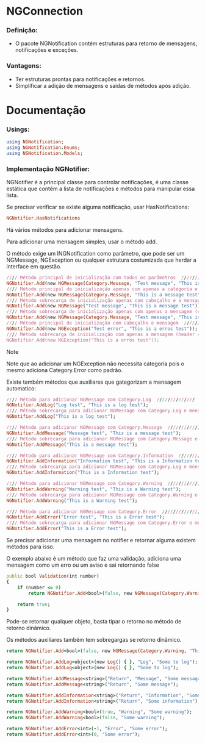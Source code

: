 # NGConnection

### Definição: 
- O pacote NGNotification contém estruturas para retorno de mensagens, notificações e exceções.

### Vantagens: 
- Ter estruturas prontas para notificações e retornos.
- Simplificar a adição de mensagens e saidas de métodos após adição.

# Documentação

### Usings:

```ruby
using NGNotification;
using NGNotification.Enums;
using NGNotification.Models;
```

### Implementação NGNotifier:

NGNotifier é a principal classe para controlar notificações, é uma classe estática que contém a lista de notificações e métodos para manipular essa lista.

Se precisar verificar se existe alguma notificação, usar HasNotifications:
```ruby
NGNotifier.HasNotifications
```

Há vários métodos para adicionar mensagens.

Para adicionar uma mensagem simples, usar o método add.

O método exige um INGNotification como parâmetro, que pode ser um NGMessage, NGException ou qualquer estrutura costumizada que herdar a interface em questão.
```ruby
//// Método principal de inicialização com todos os parâmetros  //////////////
NGNotifier.Add(new NGMessage(Category.Message, "Test message", "This is a message test"));
//// Método principal de inicialização apenas com apenas a categoria e mensagem (envia header = "") //////////////
NGNotifier.Add(new NGMessage(Category.Message, "This is a message test"));
//// Método sobrecarga de inicialização apenas com cabeçalho e a mensagem (envia category = Category.None) //////////////
NGNotifier.Add(new NGMessage("Test message", "This is a message test"));
//// Método sobrecarga de inicialização apenas com apenas a mensagem (envia category = Category.None e header = "") //////////////
NGNotifier.Add(new NGMessage(Category.Message, "Test message", "This is a message test"));
//// Método principal de inicialização com cabeçalho e mensagem  //////////////
NGNotifier.Add(new NGException("Test error", "This is a erros test"));
//// Método sobrecarga de inicialização com apenas a mensagem (header = "")
NGNotifier.Add(new NGException("This is a erros test"));
```
> [!NOTE]
> Note que ao adicionar um NGException não necessita categoria pois o mesmo adiciona Category.Error como padrão.

Existe também métodos que auxiliares que gategorizam a mensagem automatico:
```ruby
//// Método para adicionar NGMessage com Category.Log  //////////////
NGNotifier.AddLog("Log test", "This is a log test");
//// Método sobrecarga para adicionar NGMessage com Category.Log e mensagem//////////////
NGNotifier.AddLog("This is a log test");

//// Método para adicionar NGMessage com Category.Message  //////////////
NGNotifier.AddMessage("Message test", "This is a message test");
//// Método sobrecarga para adicionar NGMessage com Category.Message e mensagem//////////////
NGNotifier.AddMessage("This is a message test");

//// Método para adicionar NGMessage com Category.Information  //////////////
NGNotifier.AddInformation("Information test", "This is a Information test");
//// Método sobrecarga para adicionar NGMessage com Category.Log e mensagem//////////////
NGNotifier.AddInformation("This is a Information test");

//// Método para adicionar NGMessage com Category.Warning  //////////////
NGNotifier.AddWarning("Warning test", "This is a Warning test");
//// Método sobrecarga para adicionar NGMessage com Category.Warning e mensagem//////////////
NGNotifier.AddWarning("This is a Warning test");

//// Método para adicionar NGMessage com Category.Error  //////////////
NGNotifier.AddError("Error test", "This is a Error test");
//// Método sobrecarga para adicionar NGMessage com Category.Error e mensagem//////////////
NGNotifier.AddError("This is a Error test");
```

Se precisar adicionar uma mensagem no notifier e retornar alguma existem métodos para isso.

O exemplo abaixo é um método que faz uma validação, adiciona uma mensagem como um erro ou um aviso e sai retornando false
```ruby
public bool Validation(int number)
{
    if (number <= 0)
        return NGNotifier.Add<bool>(false, new NGMessage(Category.Warning, "The nunber is invalid"));

    return true;
}
```
Pode-se retornar qualquer objeto, basta tipar o retorno no método de retorno dinâmico.

Os métodos auxiliares também tem sobregargas se retorno dinâmico.
```ruby
return NGNotifier.Add<bool>(false, new NGMessage(Category.Warning, "This is invalid"));

return NGNotifier.AddLog<object>(new Log() { }, "Log", "Some to log");
return NGNotifier.AddLog<object>(new Log() { }, "Some to log");

return NGNotifier.AddMessage<string>("Return", "Message", "Some message");
return NGNotifier.AddMessage<string>("Return", "Some message");

return NGNotifier.AddInformation<string>("Return", "Information", "Some information");
return NGNotifier.AddInformation<string>("Return", "Some information");

return NGNotifier.AddWarning<bool>(true, "Warning", "Some warning");
return NGNotifier.AddWarning<bool>(false, "Some warning");

return NGNotifier.AddError<int>(-1, "Error", "Some error");
return NGNotifier.AddError<int>(0, "Some error");
```
